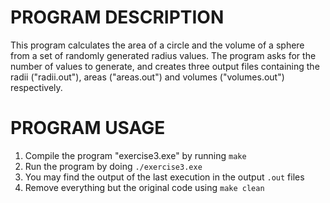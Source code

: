 # PROGRAM DESCRIPTION

This program calculates the area of a circle and the volume of a sphere
from a set of randomly generated radius values. The program asks for the number
of values to generate, and creates three output files containing the radii 
("radii.out"), areas ("areas.out") and volumes ("volumes.out") respectively.

# PROGRAM USAGE

1. Compile the program "exercise3.exe" by running `make`
2. Run the program by doing `./exercise3.exe`
3. You may find the output of the last execution in the output `.out` files
4. Remove everything but the original code using `make clean`